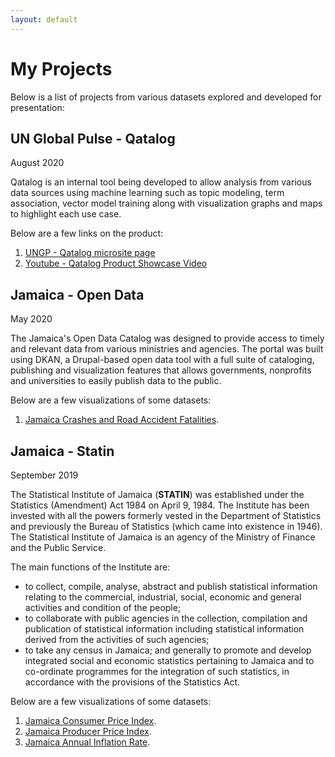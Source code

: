 ```yaml
---
layout: default
---
```


# My Projects

Below is a list of projects from various datasets explored and developed for presentation:

## UN Global Pulse - Qatalog

August 2020

Qatalog is an internal tool being developed to allow analysis from various data sources using machine learning such as topic modeling, term association, vector model training along with visualization graphs and maps to highlight each use case.


Below are a few links on the product:
1.  [UNGP - Qatalog microsite page](https://www.unglobalpulse.org/microsite/qatalog/)
2.  [Youtube - Qatalog Product Showcase Video](https://youtu.be/DY2fB_fusEM)

## Jamaica - Open Data

May 2020

The Jamaica's Open Data Catalog was designed to provide access to timely and relevant data from various ministries and agencies. The portal was built using DKAN, a Drupal-based open data tool with a full suite of cataloging, publishing and visualization features that allows governments, nonprofits and universities to easily publish data to the public.


Below are a few visualizations of some datasets:
1.  [Jamaica Crashes and Road Accident Fatalities](./Jamaica/Open_Data/index.html?option=crashes_and_road_accident_fatalities).

## Jamaica - Statin

September 2019

The Statistical Institute of Jamaica (**STATIN**) was established under the Statistics (Amendment) Act 1984 on April 9, 1984. The Institute has been invested with all the powers formerly vested in the Department of Statistics and previously the Bureau of Statistics (which came into existence in 1946). The Statistical Institute of Jamaica is an agency of the Ministry of Finance and the Public Service.

The main functions of the Institute are:

*   to collect, compile, analyse, abstract and publish statistical information relating to the commercial, industrial, social, economic and general activities and condition of the people;
*   to collaborate with public agencies in the collection, compilation and publication of statistical information including statistical information derived from the activities of such agencies;
*   to take any census in Jamaica; and generally to promote and develop integrated social and economic statistics pertaining to Jamaica and to co-ordinate programmes for the integration of such statistics, in accordance with the provisions of the Statistics Act.

Below are a few visualizations of some datasets:
1.  [Jamaica Consumer Price Index](./Jamaica/STATIN/jamaica-statin-cpi.html).
2.  [Jamaica Producer Price Index](./Jamaica/STATIN/jamaica-statin-ppi.html).
3.  [Jamaica Annual Inflation Rate](./Jamaica/STATIN/jamaica-statin-annual-inflation-rate.html).
